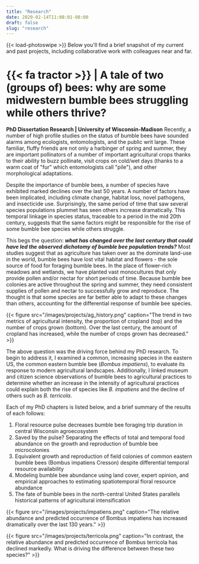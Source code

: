 ```yaml
---
title: "Research"
date: 2020-02-14T11:08:01-08:00
draft: false
slug: "research"
---
```

{{< load-photoswipe >}}
Below you'll find a brief snapshot of my current and past projects, including collaborative work with colleagues near and far.

# {{< fa tractor >}} | A tale of two (groups of) bees: why are some midwestern bumble bees struggling while others thrive?
**PhD Dissertation Research | University of Wisconsin-Madison**
Recently, a number of high profile studies on the status of bumble bees have sounded alarms among ecologists, entomologists, and the public writ large.  These familiar, fluffy friends are not only a harbinger of spring and summer, they are important pollinators of a number of important agricultural crops thanks to their ability to buzz pollinate, visit crops on cold/wet days (thanks to a warm coat of "fur" which entomologists call "pile"), and other morphological adaptations.

Despite the importance of bumble bees, a number of species have exhibited marked declines over the last 50 years.  A number of factors have been implicated, including climate change, habitat loss, novel pathogens, and insecticide use.  Surprisingly, the same period of time that saw several species populations plummet has seen others increase dramatically.  This temporal linkage in species status, traceable to a period in the mid 20th century, suggests that the same factors might be responsible for the rise of some bumble bee species while others struggle.

This begs the question: _**what has changed over the last century that could have led the observed dichotomy of bumble bee population trends?**_  Most studies suggest that as agriculture has taken over as the dominate land-use in the world, bumble bees have lost vital habitat and flowers - the sole source of food for foraging bumble bees.  In the place of flower-rich meadows and wetlands, we have planted vast monocultures that only provide pollen and/or nectar for short periods of time.  Because bumble bee colonies are active throughout the spring and summer, they need consistent supplies of pollen and nectar to successfully grow and reproduce.  The thought is that some species are far better able to adapt to these changes than others, accounting for the differential response of bumble bee species.

{{< figure src="/images/projects/ag_history.png" caption="The trend in two metrics of agricultural intensity, the proportion of cropland (top) and the number of crops grown (bottom).  Over the last century, the amount of cropland has increased, while the number of crops grown has decreased." >}}

The above question was the driving force behind my PhD research.  To begin to address it, I examined a common, increasing species in the eastern US, the common eastern bumble bee (_Bombus impatiens_), to evaluate its response to modern agricultural landscapes.  Additionally, I linked museum and citizen science observations of bumble bees to agricultural practices to determine whether an increase in the intensity of agricultural practices could explain both the rise of species like _B. impatiens_ and the decline of others such as _B. terricola_.

Each of my PhD chapters is listed below, and a brief summary of the results of each follows:

1. Floral resource pulse decreases bumble bee foraging trip duration in central Wisconsin agroecosystem
2. Saved by the pulse? Separating the effects of total and temporal food abundance on the growth and reproduction of bumble bee microcolonies
3. Equivalent growth and reproduction of field colonies of common eastern bumble bees (Bombus impatiens Cresson) despite differential temporal resource availability
4. Modeling bumble bee abundance using land cover, expert opinion, and empirical approaches to estimating spatiotemporal floral resource abundance
5. The fate of bumble bees in the north-central United States parallels historical patterns of agricultural intensification

{{< figure src="/images/projects/impatiens.png" caption="The relative abundance and predicted occurrence of Bombus impatiens has increased dramatically over the last 130 years." >}}

{{< figure src="/images/projects/terricola.png" caption="In contrast, the relative abundance and predicted occurrence of Bombus terricola has declined markedly.  What is driving the difference between these two species?" >}}
